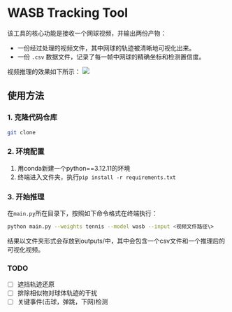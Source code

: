 # WASB Tracking Tool

该工具的核心功能是接收一个网球视频，并输出两份产物：

* 一份经过处理的视频文件，其中网球的轨迹被清晰地可视化出来。
* 一份 `.csv` 数据文件，记录了每一帧中网球的精确坐标和检测置信度。

视频推理的效果如下所示：
![](./final_output.gif)

## 使用方法

### 1. 克隆代码仓库

```sh
git clone 
```

### 2. 环境配置

1. 用conda新建一个python==3.12.11的环境
2. 终端进入文件夹，执行`pip install -r requirements.txt`

### 3. 开始推理

在`main.py`所在目录下，按照如下命令格式在终端执行：

```sh
python main.py --weights tennis --model wasb --input <视频文件路径\>
```

结果以文件夹形式会存放到outputs/中，其中会包含一个csv文件和一个推理后的可视化视频。

### TODO

- [ ] 遮挡轨迹还原
- [ ] 排除相似物对球体轨迹的干扰
- [ ] 关键事件(击球，弹跳，下网)检测